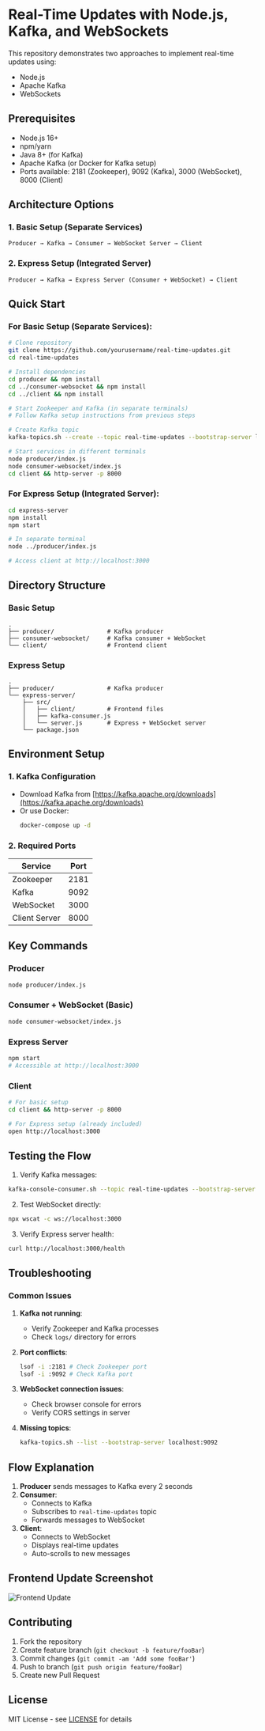 # Real-Time Updates with Node.js, Kafka, and WebSockets

This repository demonstrates two approaches to implement real-time updates using:
- Node.js
- Apache Kafka
- WebSockets

## Prerequisites
- Node.js 16+
- npm/yarn
- Java 8+ (for Kafka)
- Apache Kafka (or Docker for Kafka setup)
- Ports available: 2181 (Zookeeper), 9092 (Kafka), 3000 (WebSocket), 8000 (Client)

## Architecture Options

### 1. Basic Setup (Separate Services)
```
Producer → Kafka → Consumer → WebSocket Server → Client
```

### 2. Express Setup (Integrated Server)
```
Producer → Kafka → Express Server (Consumer + WebSocket) → Client
```

## Quick Start

### For Basic Setup (Separate Services):

```bash
# Clone repository
git clone https://github.com/yourusername/real-time-updates.git
cd real-time-updates

# Install dependencies
cd producer && npm install
cd ../consumer-websocket && npm install
cd ../client && npm install

# Start Zookeeper and Kafka (in separate terminals)
# Follow Kafka setup instructions from previous steps

# Create Kafka topic
kafka-topics.sh --create --topic real-time-updates --bootstrap-server localhost:9092 --partitions 1 --replication-factor 1

# Start services in different terminals
node producer/index.js
node consumer-websocket/index.js
cd client && http-server -p 8000
```

### For Express Setup (Integrated Server):

```bash
cd express-server
npm install
npm start

# In separate terminal
node ../producer/index.js

# Access client at http://localhost:3000
```

## Directory Structure

### Basic Setup
```
.
├── producer/               # Kafka producer
├── consumer-websocket/     # Kafka consumer + WebSocket
└── client/                 # Frontend client
```

### Express Setup
```
.
├── producer/               # Kafka producer
└── express-server/
    ├── src/
    │   ├── client/         # Frontend files
    │   ├── kafka-consumer.js
    │   └── server.js       # Express + WebSocket server
    └── package.json
```

## Environment Setup

### 1. Kafka Configuration
- Download Kafka from [https://kafka.apache.org/downloads](https://kafka.apache.org/downloads)
- Or use Docker:
  ```bash
  docker-compose up -d
  ```

### 2. Required Ports
| Service       | Port  |
|---------------|-------|
| Zookeeper     | 2181  |
| Kafka         | 9092  |
| WebSocket     | 3000  |
| Client Server | 8000  |

## Key Commands

### Producer
```bash
node producer/index.js
```

### Consumer + WebSocket (Basic)
```bash
node consumer-websocket/index.js
```

### Express Server
```bash
npm start
# Accessible at http://localhost:3000
```

### Client
```bash
# For basic setup
cd client && http-server -p 8000

# For Express setup (already included)
open http://localhost:3000
```

## Testing the Flow

1. Verify Kafka messages:
```bash
kafka-console-consumer.sh --topic real-time-updates --bootstrap-server localhost:9092 --from-beginning
```

2. Test WebSocket directly:
```bash
npx wscat -c ws://localhost:3000
```

3. Verify Express server health:
```bash
curl http://localhost:3000/health
```

## Troubleshooting

### Common Issues
1. **Kafka not running**:
   - Verify Zookeeper and Kafka processes
   - Check `logs/` directory for errors

2. **Port conflicts**:
   ```bash
   lsof -i :2181 # Check Zookeeper port
   lsof -i :9092 # Check Kafka port
   ```

3. **WebSocket connection issues**:
   - Check browser console for errors
   - Verify CORS settings in server

4. **Missing topics**:
   ```bash
   kafka-topics.sh --list --bootstrap-server localhost:9092
   ```

## Flow Explanation

1. **Producer** sends messages to Kafka every 2 seconds
2. **Consumer**:
   - Connects to Kafka
   - Subscribes to `real-time-updates` topic
   - Forwards messages to WebSocket
3. **Client**:
   - Connects to WebSocket
   - Displays real-time updates
   - Auto-scrolls to new messages

## Frontend Update Screenshot

![Frontend Update](real-time-updates/screenshots/Screenshot%202025-03-13%20022205.png)

## Contributing

1. Fork the repository
2. Create feature branch (`git checkout -b feature/fooBar`)
3. Commit changes (`git commit -am 'Add some fooBar'`)
4. Push to branch (`git push origin feature/fooBar`)
5. Create new Pull Request

## License

MIT License - see [LICENSE](LICENSE) for details
